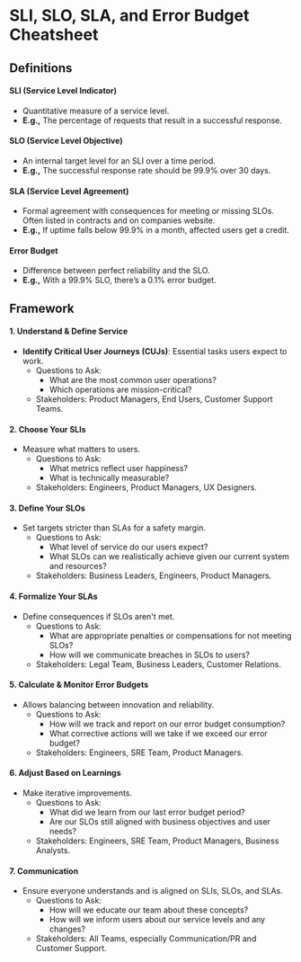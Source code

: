 # SLI, SLO, SLA, and Error Budget Cheatsheet

## Definitions

#### SLI (Service Level Indicator)
- Quantitative measure of a service level.
- **E.g.,** The percentage of requests that result in a successful response.

#### SLO (Service Level Objective)
- An internal target level for an SLI over a time period.
- **E.g.,** The successful response rate should be 99.9% over 30 days.

#### SLA (Service Level Agreement)
- Formal agreement with consequences for meeting or missing SLOs. Often listed in contracts and on companies website.
- **E.g.,** If uptime falls below 99.9% in a month, affected users get a credit.

#### Error Budget
- Difference between perfect reliability and the SLO.
- **E.g.,** With a 99.9% SLO, there’s a 0.1% error budget.

## Framework

#### 1. Understand & Define Service
- **Identify Critical User Journeys (CUJs)**: Essential tasks users expect to work.
  - Questions to Ask:
    - What are the most common user operations?
    - Which operations are mission-critical?
  - Stakeholders: Product Managers, End Users, Customer Support Teams.

#### 2. Choose Your SLIs
- Measure what matters to users.
  - Questions to Ask:
    - What metrics reflect user happiness?
    - What is technically measurable?
  - Stakeholders: Engineers, Product Managers, UX Designers.

#### 3. Define Your SLOs
- Set targets stricter than SLAs for a safety margin.
  - Questions to Ask:
    - What level of service do our users expect?
    - What SLOs can we realistically achieve given our current system and resources?
  - Stakeholders: Business Leaders, Engineers, Product Managers.

#### 4. Formalize Your SLAs
- Define consequences if SLOs aren't met.
  - Questions to Ask:
    - What are appropriate penalties or compensations for not meeting SLOs?
    - How will we communicate breaches in SLOs to users?
  - Stakeholders: Legal Team, Business Leaders, Customer Relations.

#### 5. Calculate & Monitor Error Budgets
- Allows balancing between innovation and reliability.
  - Questions to Ask:
    - How will we track and report on our error budget consumption?
    - What corrective actions will we take if we exceed our error budget?
  - Stakeholders: Engineers, SRE Team, Product Managers.

#### 6. Adjust Based on Learnings
- Make iterative improvements.
  - Questions to Ask:
    - What did we learn from our last error budget period?
    - Are our SLOs still aligned with business objectives and user needs?
  - Stakeholders: Engineers, SRE Team, Product Managers, Business Analysts.

#### 7. Communication
- Ensure everyone understands and is aligned on SLIs, SLOs, and SLAs.
  - Questions to Ask:
    - How will we educate our team about these concepts?
    - How will we inform users about our service levels and any changes?
  - Stakeholders: All Teams, especially Communication/PR and Customer Support.